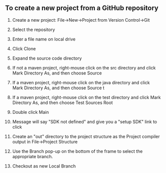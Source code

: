 ## To create a new project from a GitHub repository

1.  Create a new project:  File->New->Project from Version Control->Git

2.  Select the repository

3.  Enter a file name on local drive

4.  Click Clone

5.  Expand the source code directory

6.  If not a maven project, right-mouse click on the src directory and click Mark Directory As, and then choose Source

6.  If a maven project, right-mouse click on the java directory and click Mark Directory As, and then choose Source
t
7.  If a maven project, right-mouse click on the test directory and click Mark Directory As, and then choose Test Sources Root

7.  Double click Main

8.  Message will say "SDK not defined" and give you a "setup SDK" link to click

9.  Create an "out" directory to the project structure as the Project compiler output in File->Project Structure

10.  Use the Branch pop-up on the bottom of the frame to select the appropriate branch.

11.  Checkout as new Local Branch


